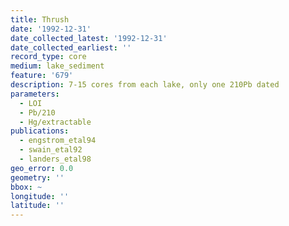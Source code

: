 ```yaml
---
title: Thrush
date: '1992-12-31'
date_collected_latest: '1992-12-31'
date_collected_earliest: ''
record_type: core
medium: lake_sediment
feature: '679'
description: 7-15 cores from each lake, only one 210Pb dated
parameters:
  - LOI
  - Pb/210
  - Hg/extractable
publications:
  - engstrom_etal94
  - swain_etal92
  - landers_etal98
geo_error: 0.0
geometry: ''
bbox: ~
longitude: ''
latitude: ''
---
```

